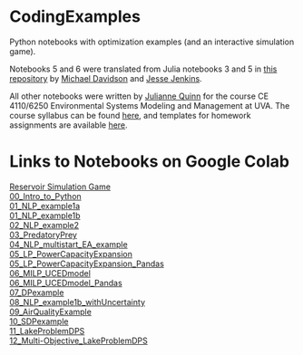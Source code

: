 # CodingExamples
Python notebooks with optimization examples (and an interactive simulation game).  

Notebooks 5 and 6 were translated from Julia notebooks 3 and 5 in [this repository](https://github.com/Power-Systems-Optimization-Course/power-systems-optimization) by [Michael Davidson](https://gps.ucsd.edu/faculty-directory/michael-davidson.html) and [Jesse Jenkins](https://mae.princeton.edu/people/faculty/jenkins).

All other notebooks were written by [Julianne Quinn](https://engineering.virginia.edu/faculty/julianne-quinn) for the course CE 4110/6250 Environmental Systems Modeling and Management at UVA. The course syllabus can be found [here](https://envsystemsuva.github.io/), and templates for homework assignments are available [here](https://github.com/EnvSystemsUVA/HomeworkTemplates).

# Links to Notebooks on Google Colab
[Reservoir Simulation Game](https://colab.research.google.com/github/EnvSystemsUVA/CodingExamples/blob/main/ReservoirSimulation.ipynb)  
[00_Intro_to_Python](https://colab.research.google.com/github/EnvSystemsUVA/CodingExamples/blob/main/00_Intro_To_Python.ipynb)  
[01_NLP_example1a](https://colab.research.google.com/github/EnvSystemsUVA/CodingExamples/blob/main/01_NLP_example1a.ipynb)  
[01_NLP_example1b](https://colab.research.google.com/github/EnvSystemsUVA/CodingExamples/blob/main/01_NLP_example1b.ipynb)  
[02_NLP_example2](https://colab.research.google.com/github/EnvSystemsUVA/CodingExamples/blob/main/02_NLP_example2.ipynb)  
[03_PredatoryPrey](https://colab.research.google.com/github/EnvSystemsUVA/CodingExamples/blob/main/03_PredatorPrey.ipynb)  
[04_NLP_multistart_EA_example](https://colab.research.google.com/github/EnvSystemsUVA/CodingExamples/blob/main/04_NLP_multistart_EA_example.ipynb)  
[05_LP_PowerCapacityExpansion](https://colab.research.google.com/github/EnvSystemsUVA/CodingExamples/blob/main/05_LP_PowerCapacityExpansion.ipynb)  
[05_LP_PowerCapacityExpansion_Pandas](https://colab.research.google.com/github/EnvSystemsUVA/CodingExamples/blob/main/05_LP_PowerCapacityExpansion_Pandas.ipynb)  
[06_MILP_UCEDmodel](https://colab.research.google.com/github/EnvSystemsUVA/CodingExamples/blob/main/06_MILP_UCEDmodel.ipynb)  
[06_MILP_UCEDmodel_Pandas](https://colab.research.google.com/github/EnvSystemsUVA/CodingExamples/blob/main/06_MILP_UCEDmodel_Pandas.ipynb)  
[07_DPexample](https://colab.research.google.com/github/EnvSystemsUVA/CodingExamples/blob/main/07_DPexample.ipynb)  
[08_NLP_example1b_withUncertainty](https://colab.research.google.com/github/EnvSystemsUVA/CodingExamples/blob/main/08_NLP_example1b_withUncertainty.ipynb)  
[09_AirQualityExample](https://colab.research.google.com/github/EnvSystemsUVA/CodingExamples/blob/main/09_AirQualityExample.ipynb)  
[10_SDPexample](https://colab.research.google.com/github/EnvSystemsUVA/CodingExamples/blob/main/10_SDPexample.ipynb)  
[11_LakeProblemDPS](https://colab.research.google.com/github/EnvSystemsUVA/CodingExamples/blob/main/11_LakeProblemDPS.ipynb)  
[12_Multi-Objective_LakeProblemDPS](https://colab.research.google.com/github/EnvSystemsUVA/CodingExamples/blob/main/12_Multi-Objective_LakeProblemDPS.ipynb)  
